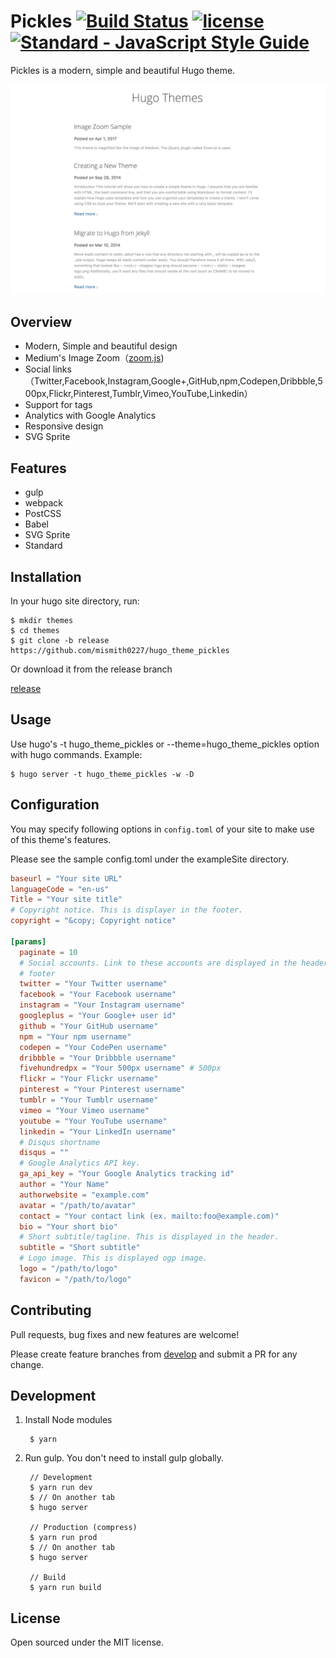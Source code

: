 # Pickles [![Build Status](https://travis-ci.org/mismith0227/hugo_theme_pickles.svg?branch=master)](https://travis-ci.org/mismith0227/hugo_theme_pickles) [![license](https://img.shields.io/github/license/mashape/apistatus.svg)](https://github.com/mismith0227/hugo_theme_pickles/blob/master/license.md) [![Standard - JavaScript Style Guide](https://cdn.rawgit.com/feross/standard/master/badge.svg)](https://github.com/feross/standard)

Pickles is a modern, simple and beautiful Hugo theme.

![screenshot](https://github.com/mismith0227/hugo_theme_pickles/blob/master/images/screenshot.png)

## Overview

* Modern, Simple and beautiful design
* Medium's Image Zoom（[zoom.js](https://github.com/fat/zoom.js/))
* Social links（Twitter,Facebook,Instagram,Google+,GitHub,npm,Codepen,Dribbble,500px,Flickr,Pinterest,Tumblr,Vimeo,YouTube,Linkedin）
* Support for tags
* Analytics with Google Analytics
* Responsive design
* SVG Sprite

## Features

* gulp
* webpack
* PostCSS
* Babel
* SVG Sprite
* Standard

## Installation

In your hugo site directory, run:

```shell
$ mkdir themes
$ cd themes
$ git clone -b release https://github.com/mismith0227/hugo_theme_pickles
```

Or download it from the release branch

[release](https://github.com/mismith0227/hugo_theme_pickles/tree/release)

## Usage

Use hugo's -t hugo_theme_pickles or --theme=hugo_theme_pickles option with hugo commands. Example:

```shell
$ hugo server -t hugo_theme_pickles -w -D
```

## Configuration

You may specify following options in `config.toml` of your site to make use of
this theme's features.

Please see the sample config.toml under the exampleSite directory.

```toml
baseurl = "Your site URL"
languageCode = "en-us"
Title = "Your site title"
# Copyright notice. This is displayer in the footer.
copyright = "&copy; Copyright notice"

[params]
  paginate = 10
  # Social accounts. Link to these accounts are displayed in the header and
  # footer
  twitter = "Your Twitter username"
  facebook = "Your Facebook username"
  instagram = "Your Instagram username"
  googleplus = "Your Google+ user id"
  github = "Your GitHub username"
  npm = "Your npm username"
  codepen = "Your CodePen username"
  dribbble = "Your Dribbble username"
  fivehundredpx = "Your 500px username" # 500px
  flickr = "Your Flickr username"
  pinterest = "Your Pinterest username"
  tumblr = "Your Tumblr username"
  vimeo = "Your Vimeo username"
  youtube = "Your YouTube username"
  linkedin = "Your LinkedIn username"
  # Disqus shortname
  disqus = ""
  # Google Analytics API key.
  ga_api_key = "Your Google Analytics tracking id"
  author = "Your Name"
  authorwebsite = "example.com"
  avatar = "/path/to/avatar"
  contact = "Your contact link (ex. mailto:foo@example.com)"
  bio = "Your short bio"
  # Short subtitle/tagline. This is displayed in the header.
  subtitle = "Short subtitle"
  # Logo image. This is displayed ogp image.
  logo = "/path/to/logo"
  favicon = "/path/to/logo"
```

## Contributing

Pull requests, bug fixes and new features are welcome!

Please create feature branches from [develop](https://github.com/mismith0227/hugo_theme_pickles/tree/develop) and submit a PR for any change.

## Development

1. Install Node modules

        $ yarn

1. Run gulp. You don't need to install gulp globally.

        // Development
        $ yarn run dev
        $ // On another tab
        $ hugo server

        // Production (compress)
        $ yarn run prod
        $ // On another tab
        $ hugo server

        // Build
        $ yarn run build

## License

Open sourced under the MIT license.
